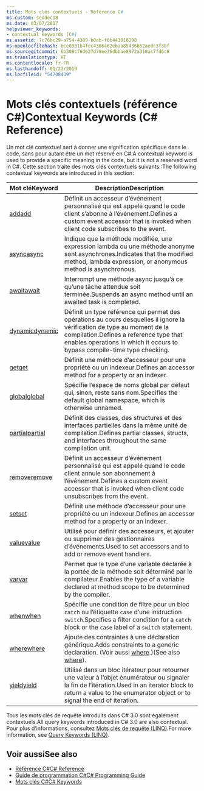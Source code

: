 ```yaml
---
title: Mots clés contextuels - Référence C#
ms.custom: seodec18
ms.date: 03/07/2017
helpviewer_keywords:
- contextual keywords [C#]
ms.assetid: 7c76bc29-a754-4389-b0ab-f6b441018298
ms.openlocfilehash: bce8901b4fec4386462ebaa85436b52aedc3f3bf
ms.sourcegitcommit: 6b308cf6d627d78ee36dbbae8972a310ac7fd6c8
ms.translationtype: HT
ms.contentlocale: fr-FR
ms.lasthandoff: 01/23/2019
ms.locfileid: "54708439"
---
```

# <a name="contextual-keywords-c-reference"></a><span data-ttu-id="58fa9-102">Mots clés contextuels (référence C#)</span><span class="sxs-lookup"><span data-stu-id="58fa9-102">Contextual Keywords (C# Reference)</span></span>
<span data-ttu-id="58fa9-103">Un mot clé contextuel sert à donner une signification spécifique dans le code, sans pour autant être un mot réservé en C#.</span><span class="sxs-lookup"><span data-stu-id="58fa9-103">A contextual keyword is used to provide a specific meaning in the code, but it is not a reserved word in C#.</span></span> <span data-ttu-id="58fa9-104">Cette section traite des mots clés contextuels suivants :</span><span class="sxs-lookup"><span data-stu-id="58fa9-104">The following contextual keywords are introduced in this section:</span></span>  
  
|<span data-ttu-id="58fa9-105">Mot clé</span><span class="sxs-lookup"><span data-stu-id="58fa9-105">Keyword</span></span>|<span data-ttu-id="58fa9-106">Description</span><span class="sxs-lookup"><span data-stu-id="58fa9-106">Description</span></span>|  
|-------------|-----------------|  
|[<span data-ttu-id="58fa9-107">add</span><span class="sxs-lookup"><span data-stu-id="58fa9-107">add</span></span>](../../../csharp/language-reference/keywords/add.md)|<span data-ttu-id="58fa9-108">Définit un accesseur d’événement personnalisé qui est appelé quand le code client s’abonne à l’événement.</span><span class="sxs-lookup"><span data-stu-id="58fa9-108">Defines a custom event accessor that is invoked when client code subscribes to the event.</span></span>|  
|[<span data-ttu-id="58fa9-109">async</span><span class="sxs-lookup"><span data-stu-id="58fa9-109">async</span></span>](../../../csharp/language-reference/keywords/async.md)|<span data-ttu-id="58fa9-110">Indique que la méthode modifiée, une expression lambda ou une méthode anonyme sont asynchrones.</span><span class="sxs-lookup"><span data-stu-id="58fa9-110">Indicates that the modified method, lambda expression, or anonymous method is asynchronous.</span></span>|  
|[<span data-ttu-id="58fa9-111">await</span><span class="sxs-lookup"><span data-stu-id="58fa9-111">await</span></span>](../../../csharp/language-reference/keywords/await.md)|<span data-ttu-id="58fa9-112">Interrompt une méthode async jusqu’à ce qu’une tâche attendue soit terminée.</span><span class="sxs-lookup"><span data-stu-id="58fa9-112">Suspends an async method until an awaited task is completed.</span></span>|  
|[<span data-ttu-id="58fa9-113">dynamic</span><span class="sxs-lookup"><span data-stu-id="58fa9-113">dynamic</span></span>](../../../csharp/language-reference/keywords/dynamic.md)|<span data-ttu-id="58fa9-114">Définit un type référence qui permet des opérations au cours desquelles il ignore la vérification de type au moment de la compilation.</span><span class="sxs-lookup"><span data-stu-id="58fa9-114">Defines a reference type that enables operations in which it occurs to bypass compile-time type checking.</span></span>|  
|[<span data-ttu-id="58fa9-115">get</span><span class="sxs-lookup"><span data-stu-id="58fa9-115">get</span></span>](../../../csharp/language-reference/keywords/get.md)|<span data-ttu-id="58fa9-116">Définit une méthode d’accesseur pour une propriété ou un indexeur.</span><span class="sxs-lookup"><span data-stu-id="58fa9-116">Defines an accessor method for a property or an indexer.</span></span>|  
|[<span data-ttu-id="58fa9-117">global</span><span class="sxs-lookup"><span data-stu-id="58fa9-117">global</span></span>](../../../csharp/language-reference/keywords/global.md)|<span data-ttu-id="58fa9-118">Spécifie l’espace de noms global par défaut qui, sinon, reste sans nom.</span><span class="sxs-lookup"><span data-stu-id="58fa9-118">Specifies the default global namespace, which is otherwise unnamed.</span></span>|  
|[<span data-ttu-id="58fa9-119">partial</span><span class="sxs-lookup"><span data-stu-id="58fa9-119">partial</span></span>](../../../csharp/language-reference/keywords/partial-type.md)|<span data-ttu-id="58fa9-120">Définit des classes, des structures et des interfaces partielles dans la même unité de compilation.</span><span class="sxs-lookup"><span data-stu-id="58fa9-120">Defines partial classes, structs, and interfaces throughout the same compilation unit.</span></span>|  
|[<span data-ttu-id="58fa9-121">remove</span><span class="sxs-lookup"><span data-stu-id="58fa9-121">remove</span></span>](../../../csharp/language-reference/keywords/remove.md)|<span data-ttu-id="58fa9-122">Définit un accesseur d’événement personnalisé qui est appelé quand le code client annule son abonnement à l’événement.</span><span class="sxs-lookup"><span data-stu-id="58fa9-122">Defines a custom event accessor that is invoked when client code unsubscribes from the event.</span></span>|  
|[<span data-ttu-id="58fa9-123">set</span><span class="sxs-lookup"><span data-stu-id="58fa9-123">set</span></span>](../../../csharp/language-reference/keywords/set.md)|<span data-ttu-id="58fa9-124">Définit une méthode d’accesseur pour une propriété ou un indexeur.</span><span class="sxs-lookup"><span data-stu-id="58fa9-124">Defines an accessor method for a property or an indexer.</span></span>|  
|[<span data-ttu-id="58fa9-125">value</span><span class="sxs-lookup"><span data-stu-id="58fa9-125">value</span></span>](../../../csharp/language-reference/keywords/value.md)|<span data-ttu-id="58fa9-126">Utilisé pour définir des accesseurs, et ajouter ou supprimer des gestionnaires d’événements.</span><span class="sxs-lookup"><span data-stu-id="58fa9-126">Used to set accessors and to add or remove event handlers.</span></span>|  
|[<span data-ttu-id="58fa9-127">var</span><span class="sxs-lookup"><span data-stu-id="58fa9-127">var</span></span>](../../../csharp/language-reference/keywords/var.md)|<span data-ttu-id="58fa9-128">Permet que le type d’une variable déclarée à la portée de la méthode soit déterminé par le compilateur.</span><span class="sxs-lookup"><span data-stu-id="58fa9-128">Enables the type of a variable declared at method scope to be determined by the compiler.</span></span>|  
|[<span data-ttu-id="58fa9-129">when</span><span class="sxs-lookup"><span data-stu-id="58fa9-129">when</span></span>](when.md)|<span data-ttu-id="58fa9-130">Spécifie une condition de filtre pour un bloc `catch` ou l’étiquette `case` d’une instruction `switch`.</span><span class="sxs-lookup"><span data-stu-id="58fa9-130">Specifies a filter condition for a `catch` block or the `case` label of a `switch` statement.</span></span>|
|[<span data-ttu-id="58fa9-131">where</span><span class="sxs-lookup"><span data-stu-id="58fa9-131">where</span></span>](../../../csharp/language-reference/keywords/where-generic-type-constraint.md)|<span data-ttu-id="58fa9-132">Ajoute des contraintes à une déclaration générique.</span><span class="sxs-lookup"><span data-stu-id="58fa9-132">Adds constraints to a generic declaration.</span></span> <span data-ttu-id="58fa9-133">(Voir aussi [where](../../../csharp/language-reference/keywords/where-clause.md).)</span><span class="sxs-lookup"><span data-stu-id="58fa9-133">(See also [where](../../../csharp/language-reference/keywords/where-clause.md)).</span></span>|  
|[<span data-ttu-id="58fa9-134">yield</span><span class="sxs-lookup"><span data-stu-id="58fa9-134">yield</span></span>](../../../csharp/language-reference/keywords/yield.md)|<span data-ttu-id="58fa9-135">Utilisé dans un bloc itérateur pour retourner une valeur à l’objet énumérateur ou signaler la fin de l’itération.</span><span class="sxs-lookup"><span data-stu-id="58fa9-135">Used in an iterator block to return a value to the enumerator object or to signal the end of iteration.</span></span>|  
  
 <span data-ttu-id="58fa9-136">Tous les mots clés de requête introduits dans C# 3.0 sont également contextuels.</span><span class="sxs-lookup"><span data-stu-id="58fa9-136">All query keywords introduced in C# 3.0 are also contextual.</span></span> <span data-ttu-id="58fa9-137">Pour plus d’informations, consultez [Mots clés de requête (LINQ)](../../../csharp/language-reference/keywords/query-keywords.md).</span><span class="sxs-lookup"><span data-stu-id="58fa9-137">For more information, see [Query Keywords (LINQ)](../../../csharp/language-reference/keywords/query-keywords.md).</span></span>  
  
## <a name="see-also"></a><span data-ttu-id="58fa9-138">Voir aussi</span><span class="sxs-lookup"><span data-stu-id="58fa9-138">See also</span></span>

- [<span data-ttu-id="58fa9-139">Référence C#</span><span class="sxs-lookup"><span data-stu-id="58fa9-139">C# Reference</span></span>](../../../csharp/language-reference/index.md)
- [<span data-ttu-id="58fa9-140">Guide de programmation C#</span><span class="sxs-lookup"><span data-stu-id="58fa9-140">C# Programming Guide</span></span>](../../../csharp/programming-guide/index.md)
- [<span data-ttu-id="58fa9-141">Mots clés C#</span><span class="sxs-lookup"><span data-stu-id="58fa9-141">C# Keywords</span></span>](../../../csharp/language-reference/keywords/index.md)
